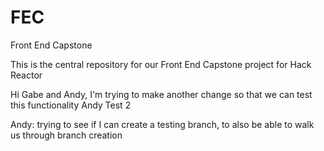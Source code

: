 # FEC
Front End Capstone

This is the central repository for our Front End Capstone project for Hack Reactor


Hi Gabe and Andy, I'm trying to make another change so that we can test this functionality
Andy Test 2

Andy: trying to see if I can create a testing branch, to also be able to walk us through branch creation